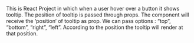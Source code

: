 This is React Project in which when a user hover over a button it shows tooltip. 
The position of tooltip is passed through props. 
The component will receive the ‘position‘ of tooltip as prop. We can pass options : “top”, “bottom”, “right”, “left”. According to the position the tooltip will render at that position.

